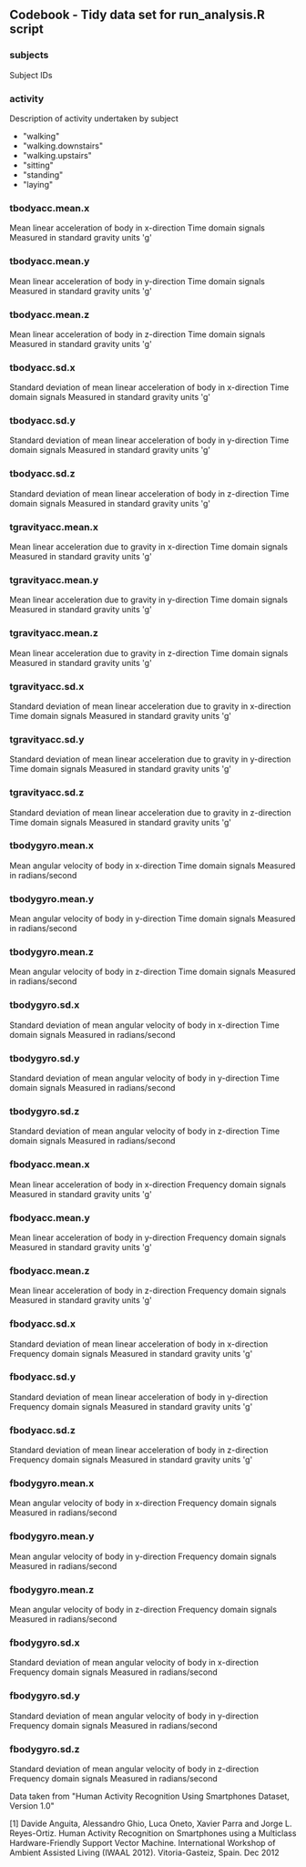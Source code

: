 ## Codebook - Tidy data set for run_analysis.R script

### subjects
Subject IDs

### activity
Description of activity undertaken by subject
* "walking"
* "walking.downstairs"
* "walking.upstairs"
* "sitting"
* "standing"
* "laying"

### tbodyacc.mean.x
Mean linear acceleration of body in x-direction
Time domain signals
Measured in standard gravity units 'g'

### tbodyacc.mean.y
Mean linear acceleration of body in y-direction
Time domain signals
Measured in standard gravity units 'g'

### tbodyacc.mean.z
Mean linear acceleration of body in z-direction
Time domain signals
Measured in standard gravity units 'g'

### tbodyacc.sd.x
Standard deviation of mean linear acceleration of body in x-direction
Time domain signals
Measured in standard gravity units 'g'

### tbodyacc.sd.y
Standard deviation of mean linear acceleration of body in y-direction
Time domain signals
Measured in standard gravity units 'g'

### tbodyacc.sd.z
Standard deviation of mean linear acceleration of body in z-direction
Time domain signals
Measured in standard gravity units 'g'

### tgravityacc.mean.x
Mean linear acceleration due to gravity in x-direction
Time domain signals
Measured in standard gravity units 'g'

### tgravityacc.mean.y
Mean linear acceleration due to gravity in y-direction
Time domain signals
Measured in standard gravity units 'g'

### tgravityacc.mean.z
Mean linear acceleration due to gravity in z-direction
Time domain signals
Measured in standard gravity units 'g'

### tgravityacc.sd.x
Standard deviation of mean linear acceleration due to gravity in x-direction
Time domain signals
Measured in standard gravity units 'g'

### tgravityacc.sd.y
Standard deviation of mean linear acceleration due to gravity in y-direction
Time domain signals
Measured in standard gravity units 'g'

### tgravityacc.sd.z
Standard deviation of mean linear acceleration due to gravity in z-direction
Time domain signals
Measured in standard gravity units 'g'

### tbodygyro.mean.x
Mean angular velocity of body in x-direction
Time domain signals
Measured in radians/second

### tbodygyro.mean.y
Mean angular velocity of body in y-direction
Time domain signals
Measured in radians/second

### tbodygyro.mean.z
Mean angular velocity of body in z-direction
Time domain signals
Measured in radians/second

### tbodygyro.sd.x
Standard deviation of mean angular velocity of body in x-direction
Time domain signals
Measured in radians/second

### tbodygyro.sd.y
Standard deviation of mean angular velocity of body in y-direction
Time domain signals
Measured in radians/second

### tbodygyro.sd.z
Standard deviation of mean angular velocity of body in z-direction
Time domain signals
Measured in radians/second

### fbodyacc.mean.x
Mean linear acceleration of body in x-direction
Frequency domain signals
Measured in standard gravity units 'g'

### fbodyacc.mean.y
Mean linear acceleration of body in y-direction
Frequency domain signals
Measured in standard gravity units 'g'

### fbodyacc.mean.z
Mean linear acceleration of body in z-direction
Frequency domain signals
Measured in standard gravity units 'g'

### fbodyacc.sd.x
Standard deviation of mean linear acceleration of body in x-direction
Frequency domain signals
Measured in standard gravity units 'g'

### fbodyacc.sd.y
Standard deviation of mean linear acceleration of body in y-direction
Frequency domain signals
Measured in standard gravity units 'g'

### fbodyacc.sd.z
Standard deviation of mean linear acceleration of body in z-direction
Frequency domain signals
Measured in standard gravity units 'g'

### fbodygyro.mean.x
Mean angular velocity of body in x-direction
Frequency domain signals
Measured in radians/second

### fbodygyro.mean.y
Mean angular velocity of body in y-direction
Frequency domain signals
Measured in radians/second

### fbodygyro.mean.z
Mean angular velocity of body in z-direction
Frequency domain signals
Measured in radians/second

### fbodygyro.sd.x
Standard deviation of mean angular velocity of body in x-direction
Frequency domain signals
Measured in radians/second

### fbodygyro.sd.y
Standard deviation of mean angular velocity of body in y-direction
Frequency domain signals
Measured in radians/second

### fbodygyro.sd.z
Standard deviation of mean angular velocity of body in z-direction
Frequency domain signals
Measured in radians/second

Data taken from "Human Activity Recognition Using Smartphones Dataset, Version 1.0"

[1] Davide Anguita, Alessandro Ghio, Luca Oneto, Xavier Parra and Jorge L. Reyes-Ortiz. Human Activity Recognition on Smartphones using a Multiclass Hardware-Friendly Support Vector Machine. International Workshop of Ambient Assisted Living (IWAAL 2012). Vitoria-Gasteiz, Spain. Dec 2012